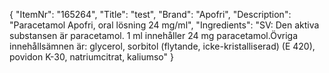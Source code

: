 {
  "ItemNr": "165264",
  "Title": "test",
  "Brand": "Apofri",
  "Description": "Paracetamol Apofri, oral lösning 24 mg/ml",
  "Ingredients": "SV: Den aktiva substansen är paracetamol. 1 ml innehåller 24 mg paracetamol.Övriga innehållsämnen är: glycerol, sorbitol (flytande, icke-kristalliserad) (E 420), povidon K-30, natriumcitrat, kaliumso"
}